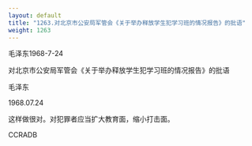 ```yaml
---
layout: default
title: "1263.对北京市公安局军管会《关于举办释放学生犯学习班的情况报告》的批语"
weight: 1263
---
```


毛泽东1968-7-24

对北京市公安局军管会《关于举办释放学生犯学习班的情况报告》的批语

毛泽东

1968.07.24

这样做很对。对犯罪者应当扩大教育面，缩小打击面。

CCRADB

